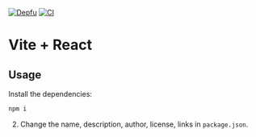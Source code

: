 [![Depfu](https://badges.depfu.com/badges/4b1166cf110842ec49787e0acf8f8723/overview.svg)](https://depfu.com/github/alex-kim-dev/vite-react-template?project_id=34571)
[![CI](https://github.com/alex-kim-dev/vite-react-template/actions/workflows/ci.yml/badge.svg?branch=main)](https://github.com/alex-kim-dev/vite-react-template/actions/workflows/ci.yml)

# Vite + React

## Usage

Install the dependencies:

   ```sh
   npm i
   ```

2. Change the name, description, author, license, links in `package.json`.

